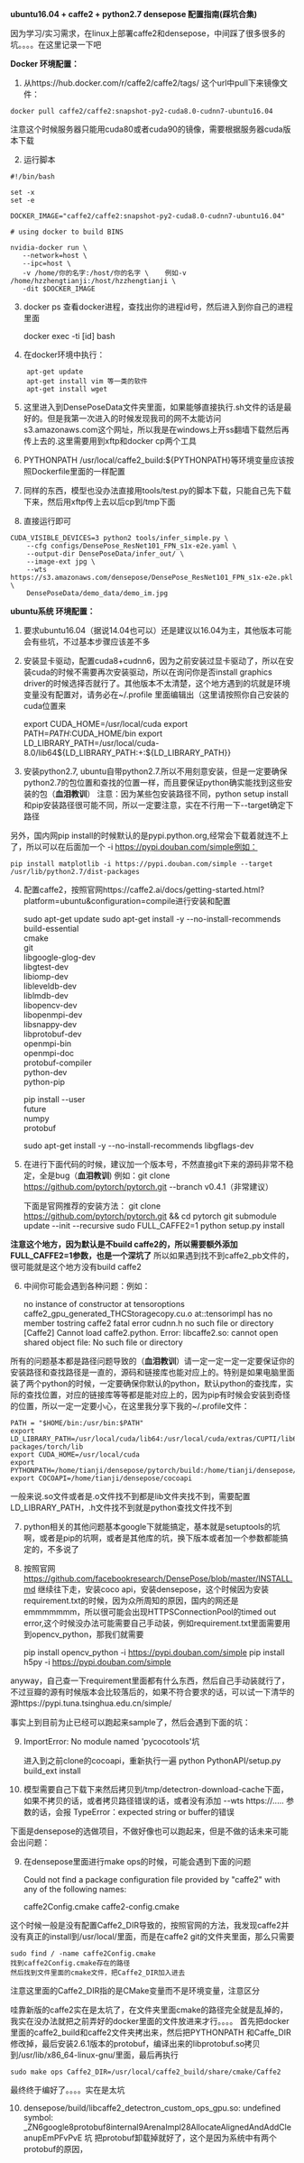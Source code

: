 
**ubuntu16.04 + caffe2 + python2.7 densepose 配置指南(踩坑合集)**

因为学习/实习需求，在linux上部署caffe2和densepose，中间踩了很多很多的坑。。。。在这里记录一下吧

**Docker 环境配置：**
1. 从https://hub.docker.com/r/caffe2/caffe2/tags/ 这个url中pull下来镜像文件：
```
docker pull caffe2/caffe2:snapshot-py2-cuda8.0-cudnn7-ubuntu16.04 
```
注意这个时候服务器只能用cuda80或者cuda90的镜像，需要根据服务器cuda版本下载

2. 运行脚本
```
#!/bin/bash

set -x
set -e

DOCKER_IMAGE="caffe2/caffe2:snapshot-py2-cuda8.0-cudnn7-ubuntu16.04"

# using docker to build BINS

nvidia-docker run \
   --network=host \
   --ipc=host \
   -v /home/你的名字:/host/你的名字 \    例如-v /home/hzzhengtianji:/host/hzzhengtianji \
   -dit $DOCKER_IMAGE

```

3. docker ps 查看docker进程，查找出你的进程id号，然后进入到你自己的进程里面

    docker exec -ti [id] bash

4. 在docker环境中执行：
```
    apt-get update
    apt-get install vim 等一类的软件
    apt-get install wget
```

5. 这里进入到DensePoseData文件夹里面，如果能够直接执行.sh文件的话是最好的。但是我第一次进入的时候发现我司的网不太能访问s3.amazonaws.com这个网址，所以我是在windows上开ss翻墙下载然后再传上去的.这里需要用到xftp和docker cp两个工具

6. PYTHONPATH /usr/local/caffe2_build:${PYTHONPATH}等环境变量应该按照Dockerfile里面的一样配置


7. 同样的东西，模型也没办法直接用tools/test.py的脚本下载，只能自己先下载下来，然后用xftp传上去以后cp到/tmp下面

8. 直接运行即可
```
CUDA_VISIBLE_DEVICES=3 python2 tools/infer_simple.py \
    --cfg configs/DensePose_ResNet101_FPN_s1x-e2e.yaml \
    --output-dir DensePoseData/infer_out/ \
    --image-ext jpg \
    --wts https://s3.amazonaws.com/densepose/DensePose_ResNet101_FPN_s1x-e2e.pkl \
    DensePoseData/demo_data/demo_im.jpg
```

**ubuntu系统 环境配置：**

1. 要求ubuntu16.04（据说14.04也可以）还是建议以16.04为主，其他版本可能会有些坑，不过基本步骤应该差不多

2. 安装显卡驱动，配置cuda8+cudnn6，因为之前安装过显卡驱动了，所以在安装cuda的时候不需要再次安装驱动，所以在询问你是否install graphics driver的时候选择否就行了。其他版本不太清楚，这个地方遇到的坑就是环境变量没有配置对，请务必在~/.profile 里面编辑出（这里请按照你自己安装的cuda位置来

    export CUDA_HOME=/usr/local/cuda 
    export PATH=$PATH:$CUDA_HOME/bin
    export LD_LIBRARY_PATH=/usr/local/cuda-8.0/lib64${LD_LIBRARY_PATH:+:${LD_LIBRARY_PATH}}

3. 安装python2.7, ubuntu自带python2.7.所以不用刻意安装，但是一定要确保python2.7的包位置和查找的位置一样，而且要保证python确实能找到这些安装的包（**血泪教训**）
注意：因为某些包安装路径不同，python setup install 和pip安装路径很可能不同，所以一定要注意，实在不行用一下--target确定下路径

另外，国内网pip install的时候默认的是pypi.python.org,经常会下载着就连不上了，所以可以在后面加一个 -i https://pypi.douban.com/simple例如：
    
    pip install matplotlib -i https://pypi.douban.com/simple --target /usr/lib/python2.7/dist-packages


4. 配置caffe2，按照官网https://caffe2.ai/docs/getting-started.html?platform=ubuntu&configuration=compile进行安装和配置

    sudo apt-get update
    sudo apt-get install -y --no-install-recommends \
        build-essential \
        cmake \
        git \
        libgoogle-glog-dev \
        libgtest-dev \
        libiomp-dev \
        libleveldb-dev \
        liblmdb-dev \
        libopencv-dev \
        libopenmpi-dev \
        libsnappy-dev \
        libprotobuf-dev \
        openmpi-bin \
        openmpi-doc \
        protobuf-compiler \
        python-dev \
        python-pip      

    pip install --user \
        future \
        numpy \
        protobuf

    sudo apt-get install -y --no-install-recommends libgflags-dev

5. 在进行下面代码的时候，建议加一个版本号，不然直接git下来的源码非常不稳定，全是bug（**血泪教训**)
    例如：git clone https://github.com/pytorch/pytorch.git --branch v0.4.1（非常建议）

    下面是官网推荐的安装方法：
    git clone https://github.com/pytorch/pytorch.git && cd pytorch
    git submodule update --init --recursive
    sudo FULL_CAFFE2=1 python setup.py install
    
**注意这个地方，因为默认是不build caffe2的，所以需要额外添加FULL_CAFFE2=1参数，也是一个深坑了**
所以如果遇到找不到caffe2_pb文件的，很可能就是这个地方没有build caffe2

6. 中间你可能会遇到各种问题：例如：
    
    no instance of constructor at tensoroptions caffe2_gpu_generated_THCStoragecopy.cu.o
    at::tensorimpl has no member tostring
    caffe2 fatal error cudnn.h no such file or directory
    [Caffe2] Cannot load caffe2.python. Error: libcaffe2.so: cannot open shared object file: No such file or directory

所有的问题基本都是路径问题导致的（**血泪教训**）请一定一定一定一定要保证你的安装路径和查找路径是一直的，源码和链接库也能对应上的。特别是如果电脑里面装了两个python的时候，一定要确保你默认的python，默认python的查找库，实际的查找位置，对应的链接库等等都是能对应上的，因为pip有时候会安装到奇怪的位置，所以一定一定要小心，在这里我分享下我的~/.profile文件：
    
    PATH = "$HOME/bin:/usr/bin:$PATH"
    export LD_LIBRARY_PATH=/usr/local/cuda/lib64:/usr/local/cuda/extras/CUPTI/lib64:/usr/local/lib/python2.7/dist-packages/torch/lib
    export CUDA_HOME=/usr/local/cuda
    export PYTHONPATH=/home/tianji/densepose/pytorch/build:/home/tianji/densepose/pytorch/modules/detectron
    export COCOAPI=/home/tianji/densepose/cocoapi

一般来说.so文件或者是.o文件找不到都是lib文件夹找不到，需要配置LD_LIBRARY_PATH，.h文件找不到就是python查找文件找不到

7. python相关的其他问题基本google下就能搞定，基本就是setuptools的坑啊，或者是pip的坑啊，或者是其他库的坑，换下版本或者加一个参数都能搞定的，不多说了

8. 按照官网 https://github.com/facebookresearch/DensePose/blob/master/INSTALL.md 继续往下走，安装coco api，安装densepose，这个时候因为安装requirement.txt的时候，因为众所周知的原因，国内的网还是emmmmmmm，所以很可能会出现HTTPSConnectionPool的timed out error,这个时候没办法可能需要自己手动装，例如requirement.txt里面需要用到opencv_python，那我们就需要
    
    pip install opencv_python -i https://pypi.douban.com/simple
    pip install h5py -i https://pypi.douban.com/simple

anyway，自己查一下requirement里面都有什么东西，然后自己手动装就行了，不过豆瓣的源有时候版本会比较落后的，如果不符合要求的话，可以试一下清华的源https://pypi.tuna.tsinghua.edu.cn/simple/


事实上到目前为止已经可以跑起来sample了，然后会遇到下面的坑：

9. ImportError: No module named 'pycocotools'坑
    
    进入到之前clone的cocoapi，重新执行一遍
    python PythonAPI/setup.py build_ext install

10. 模型需要自己下载下来然后拷贝到/tmp/detectron-download-cache下面，如果不拷贝的话，或者拷贝路径错误的话，或者没有添加 --wts https://..... 参数的话，会报 TypeError：expected string or buffer的错误


下面是densepose的选做项目，不做好像也可以跑起来，但是不做的话未来可能会出问题：

9. 在densepose里面进行make ops的时候，可能会遇到下面的问题

    Could not find a package configuration file provided by "caffe2" with any
    of the following names:

    caffe2Config.cmake
    caffe2-config.cmake

这个时候一般是没有配置Caffe2_DIR导致的，按照官网的方法，我发现caffe2并没有真正的install到/usr/local/里面，而是在caffe2 git的文件夹里面，那么只需要

    sudo find / -name caffe2Config.cmake
    找到caffe2Config.cmake存在的路径
    然后找到文件里面的cmake文件，把Caffe2_DIR加入进去

注意这里面的Caffe2_DIR指的是CMake变量而不是环境变量，注意区分

哇靠新版的caffe2实在是太坑了，在文件夹里面cmake的路径完全就是乱掉的，我实在没办法就把之前弄好的docker里面的文件放进来才行。。。。
首先把docker里面的caffe2_build和caffe2文件夹拷出来，然后把PYTHONPATH 和Caffe_DIR修改掉，最后安装2.6.1版本的protobuf，编译出来的libprotobuf.so拷贝到/usr/lib/x86_64-linux-gnu/里面，最后再执行
    
    sudo make ops Caffe2_DIR=/usr/local/caffe2_build/share/cmake/Caffe2
 
最终终于编好了。。。。实在是太坑


10. densepose/build/libcaffe2_detectron_custom_ops_gpu.so: undefined symbol: _ZN6google8protobuf8internal9ArenaImpl28AllocateAlignedAndAddCleanupEmPFvPvE 坑
把protobuf卸载掉就好了，这个是因为系统中有两个protobuf的原因，
    
